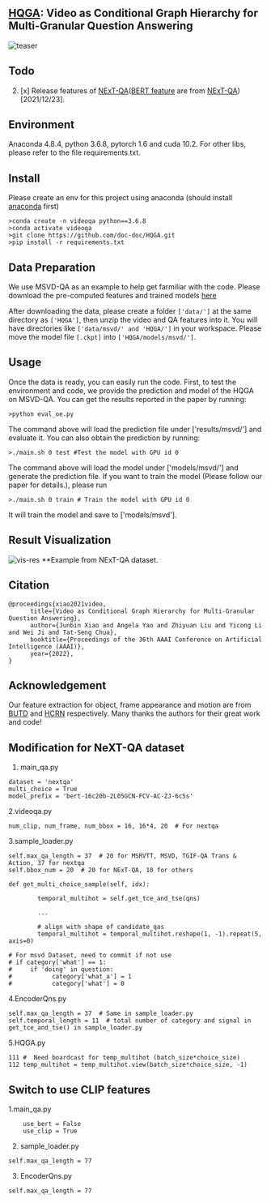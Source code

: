 ## [HQGA](https://arxiv.org/pdf/2112.06197.pdf): Video as Conditional Graph Hierarchy for Multi-Granular Question Answering

![teaser](https://github.com/doc-doc/HQGA/blob/main/introduction.png)

## Todo
2. [x] Release features of [NExT-QA](https://drive.google.com/file/d/1vU9IEW0GvXz3wzumfu9X8lm4ri2SBjLB/view?usp=sharing)([BERT feature](https://drive.google.com/file/d/1KtpduE0SViUYFjZq81hlSmgEr7e2QrUa/view?usp=sharing) are from [NExT-QA](https://github.com/doc-doc/NExT-QA))[2021/12/23].

## Environment

Anaconda 4.8.4, python 3.6.8, pytorch 1.6 and cuda 10.2. For other libs, please refer to the file requirements.txt.

## Install
Please create an env for this project using anaconda (should install [anaconda](https://docs.anaconda.com/anaconda/install/linux/) first)
```
>conda create -n videoqa python==3.6.8
>conda activate videoqa
>git clone https://github.com/doc-doc/HQGA.git
>pip install -r requirements.txt
```
## Data Preparation
We use MSVD-QA as an example to help get farmiliar with the code. Please download the pre-computed features and trained models [here](https://drive.google.com/file/d/1MrupFq8jubEA4nEl4CppR5Rddz9rW_6Z/view?usp=sharing)

After downloading the data, please create a folder ```['data/']``` at the same directory as ```['HQGA']```, then unzip the video and QA features into it. You will have directories like ```['data/msvd/' and 'HQGA/']``` in your workspace. Please move the model file ```[.ckpt]``` into ```['HQGA/models/msvd/']```. 


## Usage
Once the data is ready, you can easily run the code. First, to test the environment and code, we provide the prediction and model of the HQGA on MSVD-QA. 
You can get the results reported in the paper by running: 
```
>python eval_oe.py
```
The command above will load the prediction file under ['results/msvd/'] and evaluate it. 
You can also obtain the prediction by running: 
```
>./main.sh 0 test #Test the model with GPU id 0
```
The command above will load the model under ['models/msvd/'] and generate the prediction file.
If you want to train the model (Please follow our paper for details.), please run
```
>./main.sh 0 train # Train the model with GPU id 0
```
It will train the model and save to ['models/msvd']. 

## Result Visualization
![vis-res](https://github.com/doc-doc/HQGA/blob/main/vis-res.png)
**Example from NExT-QA dataset.
## Citation
```
@proceedings{xiao2021video,
      title={Video as Conditional Graph Hierarchy for Multi-Granular Question Answering}, 
      author={Junbin Xiao and Angela Yao and Zhiyuan Liu and Yicong Li and Wei Ji and Tat-Seng Chua},
      booktitle={Proceedings of the 36th AAAI Conference on Artificial Intelligence (AAAI)},
      year={2022},
}
```
## Acknowledgement
Our feature extraction for object, frame appearance and motion are from [BUTD](https://github.com/MILVLG/bottom-up-attention.pytorch) and [HCRN](https://github.com/thaolmk54/hcrn-videoqa) respectively. Many thanks the authors for their great work and code!

## Modification for NeXT-QA dataset

1. main_qa.py 
```
dataset = 'nextqa'  
multi_choice = True
model_prefix = 'bert-16c20b-2L05GCN-FCV-AC-ZJ-6c5s'

```

2.videoqa.py
```
num_clip, num_frame, num_bbox = 16, 16*4, 20  # For nextqa

```

3.sample_loader.py
```
self.max_qa_length = 37  # 20 for MSRVTT, MSVD, TGIF-QA Trans & Action, 37 for nextqa
self.bbox_num = 20  # 20 for NExT-QA, 10 for others

def get_multi_choice_sample(self, idx):

        temporal_multihot = self.get_tce_and_tse(qns)
        
        ...
        
        # align with shape of candidate_qas
        temporal_multihot = temporal_multihot.reshape(1, -1).repeat(5, axis=0)

# For msvd Dataset, need to commit if not use
# if category['what'] == 1:
#     if 'doing' in question:
#           category['what_a'] = 1
#           category['what'] = 0
```

4.EncoderQns.py
```
self.max_qa_length = 37  # Same in sample_loader.py
self.temporal_length = 11  # total number of category and signal in get_tce_and_tse() in sample_loader.py
```

5.HQGA.py
```
111 #  Need boardcast for temp_multihot (batch_size*choice_size)
112 temp_multihot = temp_multihot.view(batch_size*choice_size, -1)
```

## Switch to use CLIP features

1.main_qa.py
```
    use_bert = False
    use_clip = True
```

2. sample_loader.py
```
self.max_qa_length = 77
```

3. EncoderQns.py
```
self.max_qa_length = 77
```

